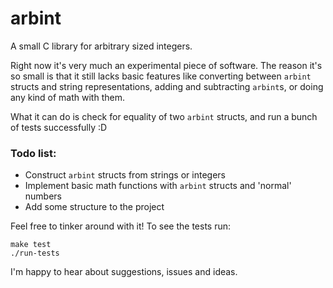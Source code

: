 arbint
======

A small C library for arbitrary sized integers.

Right now it's very much an experimental piece of software. The reason it's so small is that it still lacks basic features like converting between  `arbint` structs and string representations, adding and subtracting `arbint`s, or doing any kind of math with them.

What it can do is check for equality of two `arbint` structs, and run a bunch of tests successfully :D

### Todo list:

- Construct `arbint` structs from strings or integers
- Implement basic math functions with `arbint` structs and 'normal' numbers
- Add some structure to the project

Feel free to tinker around with it! To see the tests run:

    make test
    ./run-tests
​I'm happy to hear about suggestions, issues and ideas.